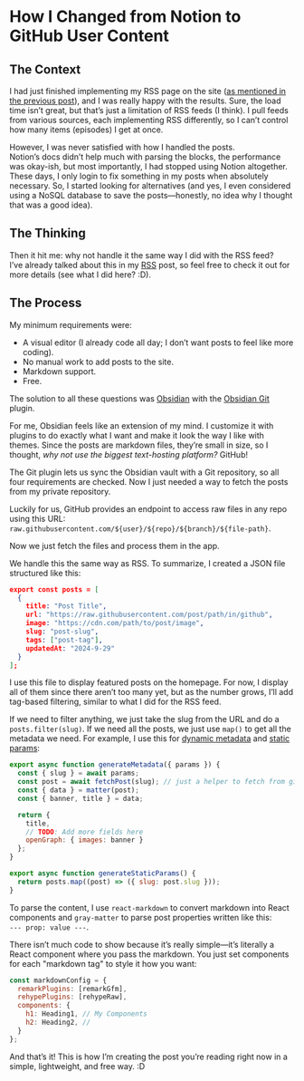 # How I Changed from Notion to GitHub User Content

## The Context

I had just finished implementing my RSS page on the site ([as mentioned in the previous post](https://dailycodes.dev/posts/how-i-implemented-a-rss-feed)), and I was really happy with the results. Sure, the load time isn’t great, but that’s just a limitation of RSS feeds (I think). I pull feeds from various sources, each implementing RSS differently, so I can’t control how many items (episodes) I get at once.

However, I was never satisfied with how I handled the posts.  
Notion’s docs didn’t help much with parsing the blocks, the performance was okay-ish, but most importantly, I had stopped using Notion altogether. These days, I only login to fix something in my posts when absolutely necessary. So, I started looking for alternatives (and yes, I even considered using a NoSQL database to save the posts—honestly, no idea why I thought that was a good idea).

## The Thinking

Then it hit me: why not handle it the same way I did with the RSS feed?  
I’ve already talked about this in my [RSS](https://dailycodes.dev/posts/how-i-implemented-a-rss-feed) post, so feel free to check it out for more details (see what I did here? :D).

## The Process

My minimum requirements were:

- A visual editor (I already code all day; I don’t want posts to feel like more coding).
- No manual work to add posts to the site.
- Markdown support.
- Free.

The solution to all these questions was [Obsidian](https://obsidian.md/) with the [Obsidian Git](https://github.com/Vinzent03/obsidian-git) plugin.

For me, Obsidian feels like an extension of my mind. I customize it with plugins to do exactly what I want and make it look the way I like with themes. Since the posts are markdown files, they’re small in size, so I thought, _why not use the biggest text-hosting platform?_ GitHub!

The Git plugin lets us sync the Obsidian vault with a Git repository, so all four requirements are checked. Now I just needed a way to fetch the posts from my private repository.

Luckily for us, GitHub provides an endpoint to access raw files in any repo using this URL:  
`raw.githubusercontent.com/${user}/${repo}/${branch}/${file-path}`.

Now we just fetch the files and process them in the app.

We handle this the same way as RSS. To summarize, I created a JSON file structured like this:

```json
export const posts = [  
  {  
    title: "Post Title",  
    url: "https://raw.githubusercontent.com/post/path/in/github",  
    image: "https://cdn.com/path/to/post/image",  
    slug: "post-slug",  
    tags: ["post-tag"],  
    updatedAt: "2024-9-29"  
  }  
];  
```

I use this file to display featured posts on the homepage. For now, I display all of them since there aren’t too many yet, but as the number grows, I’ll add tag-based filtering, similar to what I did for the RSS feed.

If we need to filter anything, we just take the slug from the URL and do a `posts.filter(slug)`. If we need all the posts, we just use `map()` to get all the metadata we need. For example, I use this for [dynamic metadata](https://nextjs.org/docs/app/building-your-application/optimizing/metadata#dynamic-metadata) and [static params](https://nextjs.org/docs/app/building-your-application/routing/dynamic-routes#generating-static-params):

```javascript
export async function generateMetadata({ params }) {  
  const { slug } = await params;  
  const post = await fetchPost(slug); // just a helper to fetch from github 
  const { data } = matter(post);  
  const { banner, title } = data;  

  return {  
    title,  
    // TODO: Add more fields here  
    openGraph: { images: banner }  
  };  
}  
```

```javascript
export async function generateStaticParams() {  
  return posts.map((post) => ({ slug: post.slug }));  
}  
```

To parse the content, I use `react-markdown` to convert markdown into React components and `gray-matter` to parse post properties written like this:  
`--- prop: value ---`.

There isn’t much code to show because it’s really simple—it’s literally a React component where you pass the markdown. You just set components for each "markdown tag" to style it how you want:

```javascript
const markdownConfig = {  
  remarkPlugins: [remarkGfm],  
  rehypePlugins: [rehypeRaw],  
  components: {  
    h1: Heading1, // My Components  
    h2: Heading2, //  
  }  
};  
```

And that’s it! This is how I’m creating the post you’re reading right now in a simple, lightweight, and free way. :D